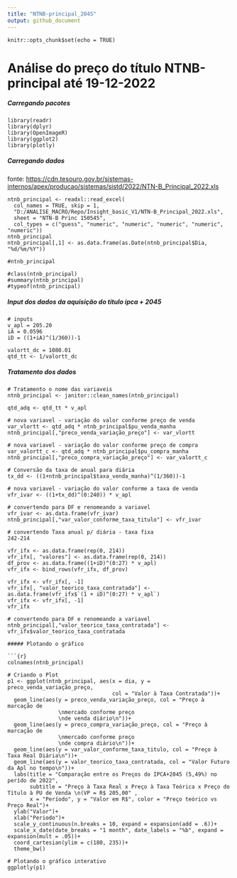 ```yaml
---
title: "NTNB-principal_2045"
output: github_document
---
```


```{r setup, include=FALSE}
knitr::opts_chunk$set(echo = TRUE)
```

# Análise do preço do título NTNB-principal até 19-12-2022

##### Carregando pacotes

```{r}
library(readr)
library(dplyr)
library(OpenImageR)
library(ggplot2)
library(plotly)
```
##### Carregando dados
fonte: <https://cdn.tesouro.gov.br/sistemas-internos/apex/producao/sistemas/sistd/2022/NTN-B_Principal_2022.xls>

```{r}
ntnb_principal <- readxl::read_excel(
  col_names = TRUE, skip = 1,
  "D:/ANALISE_MACRO/Repo/Insight_basic_V1/NTN-B_Principal_2022.xls", 
  sheet = "NTN-B Princ 150545",
  col_types = c("guess", "numeric", "numeric", "numeric", "numeric", "numeric"))
ntnb_principal
ntnb_principal[,1] <- as.data.frame(as.Date(ntnb_principal$Dia, "%d/%m/%Y"))

#ntnb_principal

#class(ntnb_principal)
#summary(ntnb_principal)
#typeof(ntnb_principal)

```

##### Input dos dados da aquisição do título ipca + 2045

```{r}
# inputs
v_apl = 205.20
iA = 0.0596
iD = ((1+iA)^(1/360))-1

valortt_dc = 1080.01
qtd_tt <- 1/valortt_dc
```

##### Tratamento dos dados

```{r}
# Tratamento o nome das variaveis
ntnb_principal <- janitor::clean_names(ntnb_principal)

qtd_adq <- qtd_tt * v_apl

# nova variavel - variação do valor conforme preço de venda
var_vlortt <- qtd_adq * ntnb_principal$pu_venda_manha
ntnb_principal[,"preco_venda_variação_preço"] <- var_vlortt 

# nova variavel - variação do valor conforme preço de compra
var_valortt_c <- qtd_adq * ntnb_principal$pu_compra_manha
ntnb_principal[,"preco_compra_variação_preço"] <- var_valortt_c 

# Conversão da taxa de anual para diária
tx_dd <- ((1+ntnb_principal$taxa_venda_manha)^(1/360))-1

# nova variavel - variação do valor conforme a taxa de venda 
vfr_ivar <- ((1+tx_dd)^(0:240)) * v_apl 

# convertendo para DF e renomeando a variavel
vfr_ivar <- as.data.frame(vfr_ivar)
ntnb_principal[,"var_valor_conforme_taxa_titulo"] <- vfr_ivar

# convertendo Taxa anual p/ diária - taxa fixa
242-214

vfr_ifx <- as.data.frame(rep(0, 214))
vfr_ifx[, "valores"] <- as.data.frame(rep(0, 214))
df_prov <- as.data.frame((1+iD)^(0:27) * v_apl)
vfr_ifx <- bind_rows(vfr_ifx, df_prov)

vfr_ifx <- vfr_ifx[, -1]
vfr_ifx[, "valor_teorico_taxa_contratada"] <- as.data.frame(vfr_ifx$`(1 + iD)^(0:27) * v_apl`)
vfr_ifx <- vfr_ifx[, -1]
vfr_ifx

# convertendo para DF e renomeando a variavel
ntnb_principal[,"valor_teorico_taxa_contratada"] <- vfr_ifx$valor_teorico_taxa_contratada

##### Plotando o gráfico

```{r}
colnames(ntnb_principal)

# Criando o Plot
p1 <- ggplot(ntnb_principal, aes(x = dia, y = preco_venda_variação_preço,
                                 col = "Valor à Taxa Contratada"))+
  geom_line(aes(y = preco_venda_variação_preço, col = "Preço à marcação de
                \nmercado conforme preço 
                \nde venda diário\n"))+
  geom_line(aes(y = preco_compra_variação_preço, col = "Preço à marcação de
                \nmercado conforme preço 
                \nde compra diário\n"))+
  geom_line(aes(y = var_valor_conforme_taxa_titulo, col = "Preço à Taxa Real Diária\n"))+
  geom_line(aes(y = valor_teorico_taxa_contratada, col = "Valor Futuro da Apl no tempo\n"))+
  labs(title = "Comparação entre os Preços do IPCA+2045 (5,49%) no perído de 2022",
       subtitle = "Preço à Taxa Real x Preço à Taxa Teórica x Preço do Título à PU de Venda \n(VP = R$ 205,00" ,
       x = "Período", y = "Valor em R$", color = "Preço teórico vs Preço Real")+
  ylab("Valor")+
  xlab("Periodo")+
  scale_y_continuous(n.breaks = 10, expand = expansion(add = .6))+
  scale_x_date(date_breaks = "1 month", date_labels = "%b", expand = expansion(mult = .05))+
  coord_cartesian(ylim = c(180, 235))+ 
  theme_bw()

# Plotando o gráfico interativo
ggplotly(p1)
```
